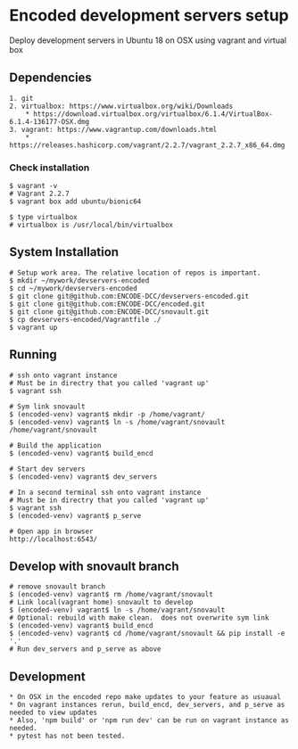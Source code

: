 Encoded development servers setup
=================================
Deploy development servers in Ubuntu 18 on OSX using vagrant and virtual box


## Dependencies
    1. git
    2. virtualbox: https://www.virtualbox.org/wiki/Downloads
        * https://download.virtualbox.org/virtualbox/6.1.4/VirtualBox-6.1.4-136177-OSX.dmg
    3. vagrant: https://www.vagrantup.com/downloads.html
        * https://releases.hashicorp.com/vagrant/2.2.7/vagrant_2.2.7_x86_64.dmg

### Check installation
    $ vagrant -v
    # Vagrant 2.2.7
    $ vagrant box add ubuntu/bionic64

    $ type virtualbox
    # virtualbox is /usr/local/bin/virtualbox

## System Installation
    # Setup work area. The relative location of repos is important.
    $ mkdir ~/mywork/devservers-encoded
    $ cd ~/mywork/devservers-encoded
    $ git clone git@github.com:ENCODE-DCC/devservers-encoded.git
    $ git clone git@github.com:ENCODE-DCC/encoded.git
    $ git clone git@github.com:ENCODE-DCC/snovault.git
    $ cp devservers-encoded/Vagrantfile ./
    $ vagrant up

## Running
    # ssh onto vagrant instance
    # Must be in directry that you called 'vagrant up'
    $ vagrant ssh

    # Sym link snovault
    $ (encoded-venv) vagrant$ mkdir -p /home/vagrant/
    $ (encoded-venv) vagrant$ ln -s /home/vagrant/snovault /home/vagrant/snovault

    # Build the application
    $ (encoded-venv) vagrant$ build_encd

    # Start dev servers
    $ (encoded-venv) vagrant$ dev_servers

    # In a second terminal ssh onto vagrant instance
    # Must be in directry that you called 'vagrant up'
    $ vagrant ssh
    $ (encoded-venv) vagrant$ p_serve

    # Open app in browser
    http://localhost:6543/

## Develop with snovault branch
    # remove snovault branch
    $ (encoded-venv) vagrant$ rm /home/vagrant/snovault
    # Link local(vagrant home) snovault to develop
    $ (encoded-venv) vagrant$ ln -s /home/vagrant/snovault
    # Optional: rebuild with make clean.  does not overwrite sym link
    $ (encoded-venv) vagrant$ build_encd
    $ (encoded-venv) vagrant$ cd /home/vagrant/snovault && pip install -e '.'
    # Run dev_servers and p_serve as above


## Development
    * On OSX in the encoded repo make updates to your feature as usuaual
    * On vagrant instances rerun, build_encd, dev_servers, and p_serve as needed to view updates
    * Also, 'npm build' or 'npm run dev' can be run on vagrant instance as needed.
    * pytest has not been tested.
